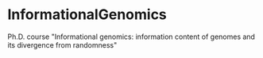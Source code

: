 # InformationalGenomics
Ph.D. course "Informational genomics:  information content of genomes and its divergence from randomness"
